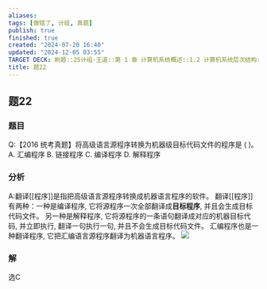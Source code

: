 ```yaml
---
aliases: 
tags: [做错了, 计组, 真题]
publish: true
finished: true
created: "2024-07-20 16:40"
updated: "2024-12-05 03:55"
TARGET DECK: 刷题::25计组-王道::第 1 章 计算机系统概述::1.2 计算机系统层次结构::题22
title: 题22
---
```

## 题22
### 题目
Q:【2016 统考真题】将高级语言源程序转换为机器级目标代码文件的程序是 ( )。
A. 汇编程序 B. 链接程序 C. 编译程序 D. 解释程序
### 分析
A:翻译[[程序]]是指把高级语言源程序转换成机器语言程序的软件。
翻译[[程序]]有两种：一种是编译程序, 它将源程序一次全部翻译成**目标程序**, 并且会生成目标代码文件。
另一种是解释程序, 它将源程序的一条语句翻译成对应的机器目标代码, 并立即执行, 翻译一句执行一句, 并且不会生成目标代码文件。
汇编程序也是一种翻译程序, 它把汇编语言源程序翻译为机器语言程序。
![](https://img.hwenyi.tech/202407212043584.webp)
### 解
选C
